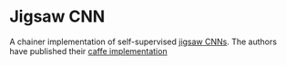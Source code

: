 # Jigsaw CNN

A chainer implementation of self-supervised [jigsaw CNNs](https://arxiv.org/abs/1603.09246). The
authors have published their [caffe
implementation](https://github.com/MehdiNoroozi/JigsawPuzzleSolver)
